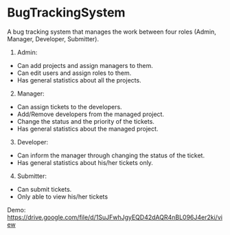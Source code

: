 # BugTrackingSystem
A bug tracking system that manages the work between four roles (Admin, Manager, Developer, Submitter).

1. Admin:
- Can add projects and assign managers to them.
- Can edit users and assign roles to them.
- Has general statistics about all the projects.

2. Manager:
- Can assign tickets to the developers.
- Add/Remove developers from the managed project.
- Change the status and the priority of the tickets.
- Has general statistics about the managed project.

3. Developer:
- Can inform the manager through changing the status of the ticket.
- Has general statistics about his/her tickets only.

4. Submitter:
- Can submit tickets.
- Only able to view his/her tickets
 
Demo:
https://drive.google.com/file/d/1SuJFwhJgyEQD42dAQR4nBL096J4er2ki/view
